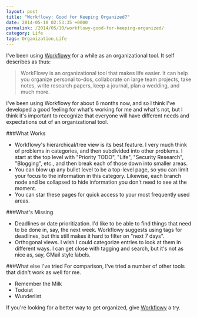 ```yaml
---
layout: post
title: "Workflowy: Good for Keeping Organized?"
date: 2014-05-10 02:53:35 +0000
permalink: /2014/05/10/workflowy-good-for-keeping-organized/
category: Life
tags: Organization,Life
---
```

I've been using [Workflowy](https://workflowy.com/invite/1656a746.lnx) for a while as an organizational tool.  It self describes as thus:
> WorkFlowy is an organizational tool that makes life easier. It can help you organize personal to-dos, collaborate on large team projects, take notes, write research papers, keep a journal, plan a wedding, and much more.

I've been using Workflowy for about 6 months now, and so I think I've developed a good feeling for what's working for me and what's not, but I think it's important to recognize that everyone will have different needs and expectations out of an organizational tool.

###What Works

- Workflowy's hierarchical/tree view is its best feature.  I very much think of problems in categories, and then subdivided into other problems.  I start at the top level with "Priority TODO", "Life", "Security Research", "Blogging", etc., and then break each of those down into smaller areas.
- You can blow up any bullet level to be a top-level page, so you can limit your focus to the information in this category.  Likewise, each branch node and be collapsed to hide information you don't need to see at the moment.
- You can star these pages for quick access to your most frequently used areas.

###What's Missing

- Deadlines or date prioritization.  I'd like to be able to find things that need to be done in, say, the next week.  Workflowy suggests using tags for deadlines, but this still makes it hard to filter on "next 7 days".
- Orthogonal views.  I wish I could categorize entries to look at them in different ways.  I can get close with tagging and search, but it's not as nice as, say, GMail style labels.

###What else I've tried
For comparison, I've tried a number of other tools that didn't work as well for me.
- Remember the Milk
- Todoist
- Wunderlist

If you're looking for a better way to get organized, give [Workflowy](https://workflowy.com/invite/1656a746.lnx) a try.
